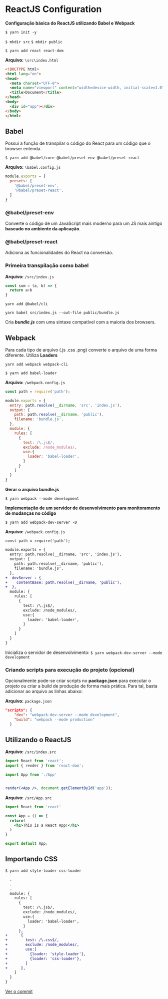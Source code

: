 # ReactJS Configuration

**Configuração básica do ReactJS utilizando Babel e Webpack**

`$ yarn init -y`

`$ mkdir src`
`$ mkdir public`

`$ yarn add react react-dom`

**Arquivo:** `\src\index.html`

```html
<!DOCTYPE html>
<html lang="en">
<head>
  <meta charset="UTF-8">
  <meta name="viewport" content="width=device-width, initial-scale=1.0">
  <title>Document</title>
</head>
<body>
  <div id="app"></div>
</body>
</html>
```

## Babel

Possui a função de transpilar o código do React para um código que o browser entenda.

`$ yarn add @babel/core @babel/preset-env @babel/preset-react`

**Arquivo:** `\babel.config.js`

```javascript
module.exports = {
  presets: [
    '@babel/preset-env',
    '@babel/preset-react',
  ]
}
```

### @babel/preset-env

Converte o código de um JavaScript mais moderno para um JS mais aintigo **baseado no ambiente da aplicação**.

### @babel/preset-react

Adiciona as funcionalidades do React na conversão.

### Primeira transpilação como babel

**Arquivo:** `/src/index.js`

```javascript
const sum = (a, b) => {
  return a+b
}
```

`yarn add @babel/cli`

`yarn babel src/index.js --out-file public/bundle.js`

Cria ***bundle.js*** com uma sintaxe compatível com a maioria dos browsers.

## Webpack

Para cada tipo de arquivo (.js .css .png) converte o arquivo de uma forma diferente. Utiliza **Loaders**

`yarn add webpack webpack-cli`

`$ yarn add babel-loader`

**Arquivo:** `/webpack.config.js`

```javascript
const path = require('path');

module.exports = {
  entry: path.resolve(__dirname, 'src', 'index.js'),
  output: {
    path: path.resolve(__dirname, 'public'),
    filename: 'bundle.js',
  },
  module: {
    rules: [
      {
        test: /\.js$/,
        exclude: /node_modules/,
        use:{
          loader: 'babel-loader',
        }
      }
    ]
  }
}
```

**Gerar o arquivo bundle.js**

`$ yarn webpack --mode development`

**Implementação de um servidor de desenvolvimento para monitoramento de mudanças no código**

`$ yarn add webpack-dev-server -D`

**Arquivo:** `/webpack.config.js`

```diff
const path = require('path');

module.exports = {
  entry: path.resolve(__dirname, 'src', 'index.js'),
  output: {
    path: path.resolve(__dirname, 'public'),
    filename: 'bundle.js',
  },
+  devServer : {
+    contentBase: path.resolve(__dirname, 'public'),
+  },
  module: {
    rules: [
      {
        test: /\.js$/,
        exclude: /node_modules/,
        use:{
          loader: 'babel-loader',
        }
      }
    ]
  }
}
```

Inicializa o servidor de desenvolvimento:
`$ yarn webpack-dev-server --mode development`

### Criando scripts para execução do projeto (opcional)

Opcionalmente pode-se criar scripts no **package.json** para executar o projeto ou criar a build de produção de forma mais prática.
Para tal, basta adicionar ao arquivo as linhas abaixo:

**Arquivo:** `package.json`

```json
"scripts": {
    "dev": "webpack-dev-server --mode development",
    "build": "webpack --mode production"
  }
```

## Utilizando o ReactJS

**Arquivo:** `/src/index.src`

```jsx
import React from 'react';
import { render } from 'react-dom';

import App from './App'


render(<App />, document.getElementById('app'));
```

**Arquivo:** `/src/App.src`

```jsx
import React from 'react'

const App = () => {
  return(
    <h1>This is a React App!</h1>
  )
}

export default App;
```

## Importando CSS

`$ yarn add style-loader css-loader`

```diff
  .
  .
  .
  module: {
    rules: [
      {
        test: /\.js$/,
        exclude: /node_modules/,
        use:{
          loader: 'babel-loader',
        }
      },
+      {
+        test: /\.css$/,
+        exclude: /node_modules/,
+        use:[
+          {loader: 'style-loader'},
+          {loader: 'css-loader'},
+        ]
+      },
    ]
  }
}
```

[Ver o commit](https://github.com/gabcamilo/configure-react-app-babel-webpack/commit/96b8aad9945e6f0495b05770ca09563699392721)

